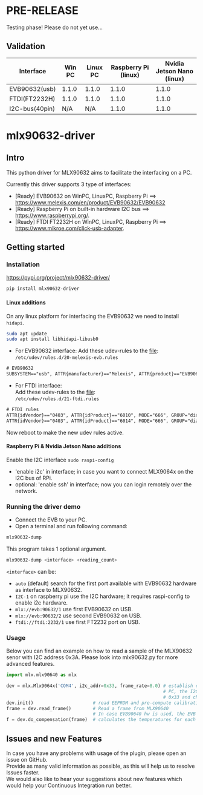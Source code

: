 # PRE-RELEASE

Testing phase! Please do not yet use...

## Validation

| Interface      | Win PC   | Linux PC      | Raspberry Pi (linux) | Nvidia Jetson Nano (linux) |
| -------------- | -------- | ------------- | -------------------- | -------------------------- |
| EVB90632(usb)  | 1.1.0    | 1.1.0         | 1.1.0                | 1.1.0                      |
| FTDI(FT2232H)  | 1.1.0    | 1.1.0         | 1.1.0                | 1.1.0                      |
| I2C-bus(40pin) | N/A      | N/A           | 1.1.0                | 1.1.0                      |


# mlx90632-driver 

## Intro

This python driver for MLX90632 aims to facilitate the interfacing on a PC.

Currently this driver supports 3 type of interfaces:
- [Ready] EVB90632 on WinPC, LinuxPC, Raspberry Pi ==> https://www.melexis.com/en/product/EVB90632/EVB90632
- [Ready] Raspberry Pi on built-in hardware I2C bus ==> https://www.raspberrypi.org/.
- [Ready] FTDI FT2232H on WinPC, LinuxPC, Raspberry Pi ==> https://www.mikroe.com/click-usb-adapter.

## Getting started

### Installation

https://pypi.org/project/mlx90632-driver/

```bash
pip install mlx90632-driver
```

#### Linux additions

On any linux platform for interfacing the EVB90632 we need to install `hidapi`.

```bash
sudo apt update
sudo apt install libhidapi-libusb0
```

* For EVB90632 interface:
Add these udev-rules to the [file](udev_rules/20-melexis-evb.rules):  
`/etc/udev/rules.d/20-melexis-evb.rules`  

```txt
# EVB90632
SUBSYSTEM=="usb", ATTR{manufacturer}=="Melexis", ATTR{product}=="EVB90632", GROUP="plugdev", MODE="0666"
```

* For FTDI interface:  
Add these udev-rules to the [file](udev_rules/21-ftdi.rules):  
`/etc/udev/rules.d/21-ftdi.rules`  

```txt
# FTDI rules
ATTR{idVendor}=="0403", ATTR{idProduct}=="6010", MODE="666", GROUP="dialout"
ATTR{idVendor}=="0403", ATTR{idProduct}=="6014", MODE="666", GROUP="dialout"
```

Now reboot to make the new udev rules active.

#### Raspberry Pi & Nvidia Jetson Nano additions

Enable the I2C interface
`sudo raspi-config`

  - 'enable i2c' in interface; in case you want to connect MLX9064x on the I2C bus of RPi.
  - optional: 'enable ssh' in interface; now you can login remotely over the network.


### Running the driver demo

* Connect the EVB to your PC.  
* Open a terminal and run following command:  


```bash
mlx90632-dump
```

This program takes 1 optional argument.

```bash
mlx90632-dump <interface> <reading_count>
```

`<interface>` can be:
- `auto` (default) search for the first port available with EVB90632 hardware as interface to MLX90632.
- `I2C-1` on raspberry pi use the I2C hardware; it requires raspi-config to enable i2c hardware.
- `mlx://evb:90632/1` use first EVB90632 on USB.
- `mlx://evb:90632/2` use second EVB90632 on USB.
- `ftdi://ftdi:2232/1` use first FT2232 port on USB.

### Usage

Below you can find an example on how to read a sample of the MLX90632 senor with I2C address 0x3A. Please look into mlx90632.py for more advanced features.

```python
import mlx.mlx90640 as mlx

dev = mlx.Mlx9064x('COM4', i2c_addr=0x33, frame_rate=8.0) # establish communication between EVB90640 and
                                                          # PC, the I2C address of the MLX90640 sensor is
                                                          # 0x33 and change the frame rate to 8Hz
dev.init()                      # read EEPROM and pre-compute calibration parameters.
frame = dev.read_frame()        # Read a frame from MLX90640
                                # In case EVB90640 hw is used, the EVB will buffer up to 4 frames, so possibly you get a cached frame.
f = dev.do_compensation(frame)  # calculates the temperatures for each pixel
```

## Issues and new Features

In case you have any problems with usage of the plugin, please open an issue on GitHub.  
Provide as many valid information as possible, as this will help us to resolve Issues faster.  
We would also like to hear your suggestions about new features which would help your Continuous Integration run better.
